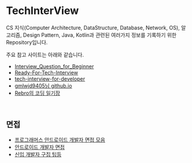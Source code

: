 # TechInterView

CS 지식(Computer Architecture, DataStructure, Database, Network, OS), 알고리즘, Design Pattern, Java, Kotlin과 관련된 여러가지 정보를 기록하기 위한 Repository입니다.

주요 참고 사이트는 아래와 같습니다.

* [Interview_Question_for_Beginner](https://github.com/JaeYeopHan/Interview_Question_for_Beginner)
* [Ready-For-Tech-Interview](https://github.com/WooVictory/Ready-For-Tech-Interview)
* [tech-interview-for-developer](https://github.com/gyoogle/tech-interview-for-developer)
* [gmlwjd9405님 github.io](https://gmlwjd9405.github.io/tags.html#%EB%A9%B4%EC%A0%91)
* [Rebro의 코딩 일기장](https://rebro.kr/category/%EC%9A%B4%EC%98%81%EC%B2%B4%EC%A0%9C%28OS%29)

<br/>

## 면접
* [프로그래머스 안드로이드 개발자 면접 모음](https://programmers.co.kr/posts/tag/Android)
* [안드로이드 개발자 면접](https://class-programming.tistory.com/137)
* [신입 개발자 구집 팁등](https://github.com/jojoldu/junior-recruit-scheduler)
